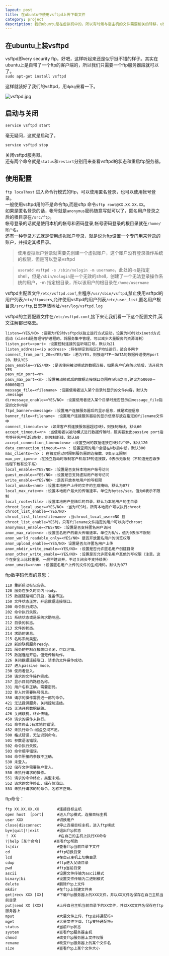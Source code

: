 ```yaml
---
layout: post
title: 在ubuntu中使用vsftpd上传下载文件 
category: project
description: 我的ubuntu是在虚拟机中的，所以有时候与宿主机的文件需要相关的转移，ubuntu的vsftpd与其他的linux发行版本似乎还是有一点点的不一样的
---
```


## 在ubuntu上装vsftpd            

vsftpd即very security ftp，好吧，这样听起来还是似乎挺不错的样子。其实在ubuntu上是自带了一个ftp的客户端的，所以我们只需要一个ftp服务器段就可以了。                                
```sudo apt-get install vsftpd```          

这样就装好了我们的vsftpd，用`dpkg`来看一下。      

![vsftpd.jpg](/images/vsftpd.jpg)      


## 启动与关闭

```service vsftpd start```         

毫无疑问，这就是启动了。           

```service vsftpd stop ```         

关闭vsftpd服务器。             
还有两个命令就是`status`和`restart`分别用来查看vsftpd的状态和重启ftp服务器。    

## 使用配置
```ftp localhost``` 进入命令行模式的ftp，可以使用匿名登录，也可以使用帐号登录。                                  
一般使用vsftpd用的不是命令ftp,而是sftp 命令`sftp root@XX.XX.XX.XX`。                   
如果是匿名登录的话，帐号就是`anonymus`密码随意写就可以了，匿名用户登录之后的根目录在`/src/ftp`。                                     
帐号登录的话就是使用本机的帐号和密码登录,帐号密码登录的根目录就在`/home/账户名`。                              
还有一种登录方式就是使用虚拟账户登录，就是说为ftp设置一个专门用来登录的账户，并指定其根目录。        

> 使用虚拟账户登录就需要先创建一个虚拟账户，这个账户没有登录操作系统的权限，但是可以登录vsftpd             
    
> `useradd vsftpd -s /sbin/nologin -m username`，此处的-s是指定shell，但是`/sbin/nologin`是一个无效的shell，创建了一个无法登录操作系统的用户，-m 指定根目录，所以该用户的根目录在`/home/username`                                                    

vsftpd主配置文件`/etc/vsftpd.conf`,主程序`/usr/sbin/vsftpd`,禁止使用vsftpd的用户列表`/etx/ftpusers`,允许使用vsftpd的用户列表`/etc/user_list`,匿名用户根目录`/src/ftp`,日志存储地址`/var/log/vsftpd.log`

vsftpd的主要配置文件在`/etc/vsftpd.conf`,接下来让我们看一下这个配置文件,英文注解都已略去。

```
listen=<YES/NO> :设置为YES时vsftpd以独立运行方式启动，设置为NO时以xinetd方式启动（xinetd是管理守护进程的，将服务集中管理，可以减少大量服务的资源消耗）                                                                        
listen_port=<port> :设置控制连接的监听端口号，默认为21                                          
listen_address=<ip address> :将在绑定到指定IP地址运行，适合多网卡                                                   
connect_from_port_20=<YES/NO> :若为YES，则强迫FTP－DATA的数据传送使用port 20，默认YES                                 
pasv_enable=<YES/NO> :是否使用被动模式的数据连接，如果客户机在防火墙后，请开启为YES                                
pasv_min_port=<n>                                                                                       
pasv_max_port=<m> :设置被动模式后的数据连接端口范围在n和m之间,建议为50000－60000端口                                          
message_file=<filename> :设置使用者进入某个目录时显示的文件内容，默认为 .message                                    
dirmessage_enable=<YES/NO> :设置使用者进入某个目录时是否显示由message_file指定的文件内容                            
ftpd_banner=<message> :设置用户连接服务器后的显示信息，就是欢迎信息                                          
banner_file=<filename> :设置用户连接服务器后的显示信息存放在指定的filename文件中                                 
connect_timeout=<n> :如果客户机连接服务器超过N秒，则强制断线，默认60                                                       
accept_timeout=<n> :当使用者以被动模式进行数据传输时，服务器发出passive port指令等待客户机超过N秒，则强制断线，默认60             
accept_connection_timeout=<n> :设置空闲的数据连接在N秒后中断，默认120                                     
data_connection_timeout=<n> : 设置空闲的用户会话在N秒后中断，默认300                                           
max_clients=<n> : 在独立启动时限制服务器的连接数，0表示无限制                                              
max_per_ip=<n> :在独立启动时限制客户机每IP的连接数，0表示无限制（不知道是否跟多线程下载有没干系）                                
local_enable=<YES/NO> :设置是否支持本地用户帐号访问                                            
guest_enable=<YES/NO> :设置是否支持虚拟用户帐号访问                                           
write_enable=<YES/NO> :是否开放本地用户的写权限                                            
local_umask=<nnn> :设置本地用户上传的文件的生成掩码，默认为077                                     
local_max_rate<n> :设置本地用户最大的传输速率，单位为bytes/sec，值为0表示不限制                          
local_root=<file> :设置本地用户登陆后的目录，默认为本地用户的主目录                                         
chroot_local_user=<YES/NO> :当为YES时，所有本地用户可以执行chroot                                   
chroot_list_enable=<YES/NO>                                                                                              
chroot_list_file=<filename> :当chroot_local_user=NO 且 chroot_list_enable=YES时，只有filename文件指定的用户可以执行chroot              
anonymous_enable=<YES/NO> :设置是否支持匿名用户访问                                   
anon_max_rate=<n> :设置匿名用户的最大传输速率，单位为B/s，值为0表示不限制                              
anon_world_readable_only=<YES/NO> 是否开放匿名用户的浏览权限                                   
anon_upload_enable=<YES/NO> 设置是否允许匿名用户上传                                   
anon_mkdir_write_enable=<YES/NO> :设置是否允许匿名用户创建目录                               
anon_other_write_enable=<YES/NO> :设置是否允许匿名用户其他的写权限（注意，这个在安全上比较重要，一般不建议开，不过关闭会不支持续传）      
anon_umask=<nnn> :设置匿名用户上传的文件的生成掩码，默认为077                                    
```


ftp数字码代表的意思：

```
110 重新启动标记应答。                                  
120 服务在多久时间内ready。                            
125 数据链路端口开启，准备传送。                                  
150 文件状态正常，开启数据连接端口。                              
200 命令执行成功。                                    
202 命令执行失败。                                    
211 系统状态或是系统求助响应。                                  
212 目录的状态。                                                
213 文件的状态。                                          
214 求助的讯息。                                             
215 名称系统类型。                                       
220 新的联机服务ready。                                            
221 服务的控制连接端口关闭，可以注销。                                 
225 数据连结开启，但无传输动作。                                       
226 关闭数据连接端口，请求的文件操作成功。                                              
227 进入passive mode。                                               
230 使用者登入。                                              
250 请求的文件操作完成。                                           
257 显示目前的路径名称。                                    
331 用户名称正确，需要密码。                                           
332 登入时需要账号信息。                                     
350 请求的操作需要进一部的命令。                                    
421 无法提供服务，关闭控制连结。                                   
425 无法开启数据链路。                                  
426 关闭联机，终止传输。                                   
450 请求的操作未执行。                                    
451 命令终止:有本地的错误。                                     
452 未执行命令:磁盘空间不足。                                
500 格式错误，无法识别命令。
501 参数语法错误。
502 命令执行失败。
503 命令顺序错误。
504 命令所接的参数不正确。
530 未登入。                              
532 储存文件需要账户登入。                                          
550 未执行请求的操作。                                      
551 请求的命令终止，类型未知。                                        
552 请求的文件终止，储存位溢出。                                            
553 未执行请求的的命令，名称不正确。                                           
```          


ftp命令：

```
ftp XX.XX.XX.XX        #连接目标主机
open host  [port]      #进入ftp模式，连接目标主机
user XXX		       #切换用户
close|disconnect       #停止连接目标主机，进入ftp模式
bye|quit|!|exit        #退出ftp状态
！ XX			       #在自己的主机上执行XX命令
?|help [某个命令]	   #查看ftp帮助
ls|dir			       #查看ftp当前目录下文件
cd				       #ftp切换目录
lcd				       #在自己主机上切换目录
cdup			       #ftp进入父级目录
pwd				       #ftp当前目录
ascii			       #设置文件传输为ascii模式
binary|bi		       #设置文件传输为二进制模式
delete			       #删除ftp上文件
mkdir			       #在ftp上创建文件夹
get|recv XXX [XX]      #下载ftp服务器上的XXX文件，并以XX文件名保存在自己主机当前目录
put|send XX [XXX]      #上传自己主机当前目录下的XX文件，并以XXX文件名保存在ftp服务器上
mput                   #大量文件上传，ftp支持通配符×
mget			       #大量文件下载，ftp支持通配符×
status			       #当前ftp状态
system			       #查看ftp服务器主机
chmod				   #改变ftp服务器上文件权限
rename                 #改变ftp服务器上的某个文件名
size				   #查看ftp上某个文件大小
```
